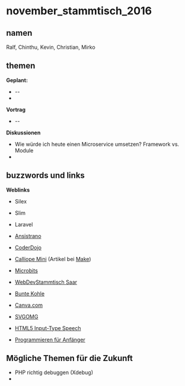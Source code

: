 # november_stammtisch_2016

## namen

Ralf, Chinthu, Kevin, Christian, Mirko

## themen

**Geplant:**

* --
* 

**Vortrag** 
 
* --

**Diskussionen**
 
* Wie würde ich heute einen Microservice umsetzen? Framework vs. Module
* 

## buzzwords und links

**Weblinks**

* Silex
* Slim
* Laravel
* [Ansistrano](https://github.com/ansistrano)

* [CoderDojo](http://coderdojo-saar.de/)
* [Calliope Mini](http://calliope.cc/ueber-mini) (Artikel bei [Make](https://www.heise.de/make/meldung/Calliope-mini-Mikrocontroller-fuer-die-Grundschule-3361271.html))
* [Microbits](https://www.microbit.co.uk/)
* [WebDevStammtisch Saar](http://www.webdevstammtisch.de/)
* [Bunte Kohle](https://buntekohle.eu/)
* [Canva.com](canva.com)
* [SVGOMG](https://jakearchibald.github.io/svgomg/)
* [HTML5 Input-Type Speech](https://github.com/Daniel-Hug/speech-input)
* [Programmieren für Anfänger](https://www.amazon.de/Hello-World-Programmieren-andere-Anfänger/dp/3446438068/)

## Mögliche Themen für die Zukunft

* PHP richtig debuggen (Xdebug) 
* 
